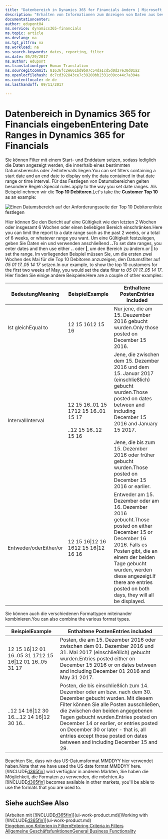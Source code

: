 ```yaml
---
title: "Datenbereich in Dynamics 365 for Financials ändern | Microsoft Docs"
description: "Erhalten von Informationen zum Anzeigen von Daten aus bestimmten Zeiträumen mithilfe von Dynamics 365 for Financials."
documentationcenter: 
author: edupont04
ms.service: dynamics365-financials
ms.topic: article
ms.devlang: na
ms.tgt_pltfrm: na
ms.workload: na
ms.search.keywords: dates, reporting, filter
ms.date: 05/29/2017
ms.author: edupont
ms.translationtype: Human Translation
ms.sourcegitcommit: 81636fc2e661bd9b07c54da1cd5d0d27e30d01a2
ms.openlocfilehash: dc7cd392843ce7c39200bb2331c09cc44c7a394a
ms.contentlocale: de-de
ms.lasthandoff: 09/11/2017

---
```

# <a name="entering-date-ranges-in-dynamics-365-for-financials"></a><span data-ttu-id="6e100-103">Datenbereich in Dynamics 365 for Financials eingeben</span><span class="sxs-lookup"><span data-stu-id="6e100-103">Entering Date Ranges in Dynamics 365 for Financials</span></span>
<span data-ttu-id="6e100-104">Sie können Filter mit einem Start- und Enddatum setzen, sodass lediglich die Daten angezeigt werden, die innerhalb eines bestimmten Datumsbereichs oder Zeitintervalls liegen.</span><span class="sxs-lookup"><span data-stu-id="6e100-104">You can set filters containing a start date and an end date to display only the data contained in that date range or time interval.</span></span> <span data-ttu-id="6e100-105">Für das Festlegen von Datumsbereichen gelten besondere Regeln.</span><span class="sxs-lookup"><span data-stu-id="6e100-105">Special rules apply to the way you set date ranges.</span></span> <span data-ttu-id="6e100-106">Als Beispiel nehmen wir die **Top 10 Debitoren**.</span><span class="sxs-lookup"><span data-stu-id="6e100-106">Let's take the **Customer Top 10** as an example:</span></span>

![Einen Datumsbereich auf der Anforderungsseite der Top 10 Debitorenliste festlegen](./media/ui-enter-date-ranges/customer-top10-list.png)

<span data-ttu-id="6e100-108">Hier können Sie den Bericht auf eine Gültigkeit wie den letzten 2 Wochen oder insgesamt 6 Wochen oder einen beliebigen Bereich einschränken.</span><span class="sxs-lookup"><span data-stu-id="6e100-108">Here you can limit the report to a date range such as the past 2 weeks, or a total of 6 weeks, or whatever range you want.</span></span> <span data-ttu-id="6e100-109">Um eine Gültigkeit festzulegen, geben Sie Daten ein und verwenden anschließend **..**</span><span class="sxs-lookup"><span data-stu-id="6e100-109">To set date ranges, you enter dates and then use either **..**</span></span> <span data-ttu-id="6e100-110">oder **|**, um den Bereich zu ändern.</span><span class="sxs-lookup"><span data-stu-id="6e100-110">or **|** to set the range.</span></span> <span data-ttu-id="6e100-111">Im vorliegenden Beispiel müssen Sie, um die ersten zwei Wochen des Mai für die Top 10 Debitoren anzuzeigen, den Datumsfilter auf *05 01 17..05 14 17* setzen.</span><span class="sxs-lookup"><span data-stu-id="6e100-111">In our example, to show the top 10 customers for the first two weeks of May, you would set the date filter to *05 01 17..05 14 17*.</span></span>
<span data-ttu-id="6e100-112">Hier finden Sie einige andere Beispiele:</span><span class="sxs-lookup"><span data-stu-id="6e100-112">Here are a couple of other examples:</span></span>

| <span data-ttu-id="6e100-113">Bedeutung</span><span class="sxs-lookup"><span data-stu-id="6e100-113">Meaning</span></span> | <span data-ttu-id="6e100-114">Beispiel</span><span class="sxs-lookup"><span data-stu-id="6e100-114">Example</span></span> | <span data-ttu-id="6e100-115">Enthaltene Posten</span><span class="sxs-lookup"><span data-stu-id="6e100-115">Entries included</span></span> |
|---|---|---|
|<span data-ttu-id="6e100-116">Ist gleich</span><span class="sxs-lookup"><span data-stu-id="6e100-116">Equal to</span></span>| <span data-ttu-id="6e100-117">12 15 16</span><span class="sxs-lookup"><span data-stu-id="6e100-117">12 15 16</span></span> |<span data-ttu-id="6e100-118">Nur jene, die am 15. Deuzember 2016 gebucht wurden.</span><span class="sxs-lookup"><span data-stu-id="6e100-118">Only those posted on December 15 2016.</span></span>|
|<span data-ttu-id="6e100-119">Intervall</span><span class="sxs-lookup"><span data-stu-id="6e100-119">Interval</span></span>| <span data-ttu-id="6e100-120">12 15 16..01 15 17</span><span class="sxs-lookup"><span data-stu-id="6e100-120">12 15 16..01 15 17</span></span><br /><br /><span data-ttu-id="6e100-121">..12 15 16</span><span class="sxs-lookup"><span data-stu-id="6e100-121">..12 15 16</span></span>|<span data-ttu-id="6e100-122">Jene, die zwischen dem 15. Dezember 2016 und dem 15. Januar 2017 (einschließlich) gebucht wurden.</span><span class="sxs-lookup"><span data-stu-id="6e100-122">Those posted on dates between and including December 15 2016 and January 15 2017.</span></span><br /><br /><span data-ttu-id="6e100-123">Jene, die bis zum 15. Dezember 2016 oder früher gebucht wurden.</span><span class="sxs-lookup"><span data-stu-id="6e100-123">Those posted on December 15 2016 or earlier.</span></span>|
|<span data-ttu-id="6e100-124">Entweder/oder</span><span class="sxs-lookup"><span data-stu-id="6e100-124">Either/or</span></span>|<span data-ttu-id="6e100-125">12 15 16&#124;12 16 16</span><span class="sxs-lookup"><span data-stu-id="6e100-125">12 15 16&#124;12 16 16</span></span>|<span data-ttu-id="6e100-126">Entweder am 15. Dezember oder am 16. Dezember 2016 gebucht.</span><span class="sxs-lookup"><span data-stu-id="6e100-126">Those posted on either December 15 or December 16 2016.</span></span> <span data-ttu-id="6e100-127">Falls es Posten gibt, die an einem der beiden Tage gebucht wurden, werden diese angezeigt.</span><span class="sxs-lookup"><span data-stu-id="6e100-127">If there are entries posted on both days, they will all be displayed.</span></span>|

<span data-ttu-id="6e100-128">Sie können auch die verschiedenen Formattypen miteinander kombinieren.</span><span class="sxs-lookup"><span data-stu-id="6e100-128">You can also combine the various format types.</span></span>

| <span data-ttu-id="6e100-129">Beispiel</span><span class="sxs-lookup"><span data-stu-id="6e100-129">Example</span></span> | <span data-ttu-id="6e100-130">Enthaltene Posten</span><span class="sxs-lookup"><span data-stu-id="6e100-130">Entries included</span></span> |
|---|---|
|<span data-ttu-id="6e100-131">12 15 16&#124;12 01 16..05 31 17</span><span class="sxs-lookup"><span data-stu-id="6e100-131">12 15 16&#124;12 01 16..05 31 17</span></span> | <span data-ttu-id="6e100-132">Posten, die am 15. Dezember 2016 oder zwischen dem 01. Dezember 2016 und 31. Mai 2017 (einschließlich) gebucht wurden.</span><span class="sxs-lookup"><span data-stu-id="6e100-132">Entries posted either on December 15 2016 or on dates between and including December 01 2016 and May 31 2017.</span></span> |
|<span data-ttu-id="6e100-133">..12 14 16&#124;12 30 16..</span><span class="sxs-lookup"><span data-stu-id="6e100-133">..12 14 16&#124;12 30 16..</span></span> | <span data-ttu-id="6e100-134">Posten, die bis einschließlich zum 14. Dezember oder am bzw. nach dem 30. Dezember gebucht wurden. Mit diesem Filter können Sie alle Posten ausschließen, die zwischen den beiden angegebenen Tagen gebucht wurden.</span><span class="sxs-lookup"><span data-stu-id="6e100-134">Entries posted on December 14 or earlier, or entries posted on December 30 or later - that is, all entries except those posted on dates between and including December 15 and 29.</span></span> |

<span data-ttu-id="6e100-135">Beachten Sie, dass wir das US-Datumsformat MMDDYY hier verwendet haben.</span><span class="sxs-lookup"><span data-stu-id="6e100-135">Note that we have used the US date format MMDDYY here.</span></span> <span data-ttu-id="6e100-136">[!INCLUDE[d365fin](includes/d365fin_md.md)] wird verfügbar in anderen Märkten, Sie haben die Möglichkeit, die Formaten zu verwenden, die möchten.</span><span class="sxs-lookup"><span data-stu-id="6e100-136">As [!INCLUDE[d365fin](includes/d365fin_md.md)] becomes available in other markets, you'll be able to use the formats that you are used to.</span></span>

## <a name="see-also"></a><span data-ttu-id="6e100-137">Siehe auch</span><span class="sxs-lookup"><span data-stu-id="6e100-137">See Also</span></span>
<span data-ttu-id="6e100-138">[Arbeiten mit [!INCLUDE[d365fin](includes/d365fin_long_md.md)]](ui-work-product.md)</span><span class="sxs-lookup"><span data-stu-id="6e100-138">[Working with [!INCLUDE[d365fin](includes/d365fin_long_md.md)]](ui-work-product.md)</span></span>  
[<span data-ttu-id="6e100-139">Eingeben von Kriterien in Filtern</span><span class="sxs-lookup"><span data-stu-id="6e100-139">Entering Criteria in Filters </span></span>](ui-enter-criteria-filters.md)  
[<span data-ttu-id="6e100-140">Allgemeine Geschäftsfunktionen</span><span class="sxs-lookup"><span data-stu-id="6e100-140">General Business Functionality</span></span>](ui-across-business-areas.md)

